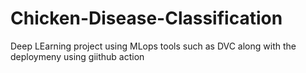 # Chicken-Disease-Classification
Deep LEarning project using MLops tools such as DVC along with the deploymeny using giithub action
